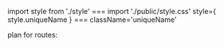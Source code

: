 
import style from './style' === import './public/style.css'
style={ style.uniqueName }  === className='uniqueName'


plan for routes:
